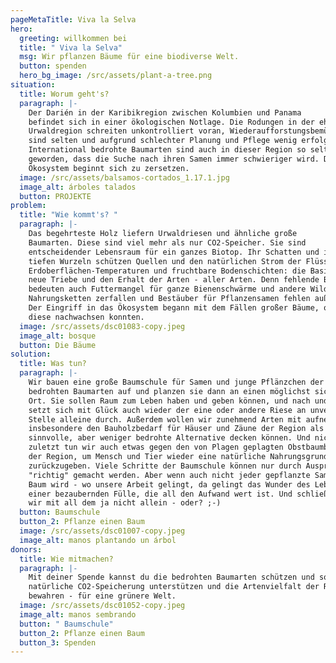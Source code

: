 ```yaml
---
pageMetaTitle: Viva la Selva
hero:
  greeting: willkommen bei
  title: " Viva la Selva"
  msg: Wir pflanzen Bäume für eine biodiverse Welt.
  button: spenden
  hero_bg_image: /src/assets/plant-a-tree.png
situation:
  title: Worum geht's?
  paragraph: |-
    Der Darién in der Karibikregion zwischen Kolumbien und Panama
    befindet sich in einer ökologischen Notlage. Die Rodungen in der ehemaligen
    Urwaldregion schreiten unkontrolliert voran, Wiederaufforstungsbemühungen
    sind selten und aufgrund schlechter Planung und Pflege wenig erfolgreich.
    International bedrohte Baumarten sind auch in dieser Region so selten
    geworden, dass die Suche nach ihren Samen immer schwieriger wird. Das
    Ökosystem beginnt sich zu zersetzen.
  image: /src/assets/balsamos-cortados_1.17.1.jpg
  image_alt: árboles talados
  button: PROJEKTE
problem:
  title: "Wie kommt's? "
  paragraph: |-
    Das begehrteste Holz liefern Urwaldriesen und ähnliche große
    Baumarten. Diese sind viel mehr als nur CO2-Speicher. Sie sind
    entscheidender Lebensraum für ein ganzes Biotop. Ihr Schatten und ihre
    tiefen Wurzeln schützen Quellen und den natürlichen Strom der Flüsse,
    Erdoberflächen-Temperaturen und fruchtbare Bodenschichten: die Basis für
    neue Triebe und den Erhalt der Arten - aller Arten. Denn fehlende Bäume
    bedeuten auch Futtermangel für ganze Bienenschwärme und andere Wildtiere -
    Nahrungsketten zerfallen und Bestäuber für Pflanzensamen fehlen außerdem...
    Der Eingriff in das Ökosystem begann mit dem Fällen großer Bäume, ohne dass
    diese nachwachsen konnten.
  image: /src/assets/dsc01083-copy.jpeg
  image_alt: bosque
  button: Die Bäume
solution:
  title: Was tun?
  paragraph: |-
    Wir bauen eine große Baumschule für Samen und junge Pflänzchen der
    bedrohten Baumarten auf und planzen sie dann an einen möglichst sicheren
    Ort. Sie sollen Raum zum Leben haben und geben können, und nach und nach
    setzt sich mit Glück auch wieder der eine oder andere Riese an unverhoffter
    Stelle alleine durch. Außerdem wollen wir zunehmend Arten mit aufnehmen, die
    insbesondere den Bauholzbedarf für Häuser und Zäune der Region als
    sinnvolle, aber weniger bedrohte Alternative decken können. Und nicht
    zuletzt tun wir auch etwas gegen den von Plagen geplagten Obstbaumbestand
    der Region, um Mensch und Tier wieder eine natürliche Nahrungsgrundlage
    zurückzugeben. Viele Schritte der Baumschule können nur durch Ausprobieren
    "richtig" gemacht werden. Aber wenn auch nicht jeder gepflanzte Samen ein
    Baum wird - wo unsere Arbeit gelingt, da gelingt das Wunder des Lebens in
    einer bezaubernden Fülle, die all den Aufwand wert ist. Und schließlich sind
    wir mit all dem ja nicht allein - oder? ;-)
  button: Baumschule
  button_2: Pflanze einen Baum
  image: /src/assets/dsc01007-copy.jpeg
  image_alt: manos plantando un árbol
donors:
  title: Wie mitmachen?
  paragraph: |-
    Mit deiner Spende kannst du die bedrohten Baumarten schützen und so
    natürliche CO2-Speicherung unterstützen und die Artenvielfalt der Region
    bewahren - für eine grünere Welt.
  image: /src/assets/dsc01052-copy.jpeg
  image_alt: manos sembrando
  button: " Baumschule"
  button_2: Pflanze einen Baum
  button_3: Spenden
---
```

